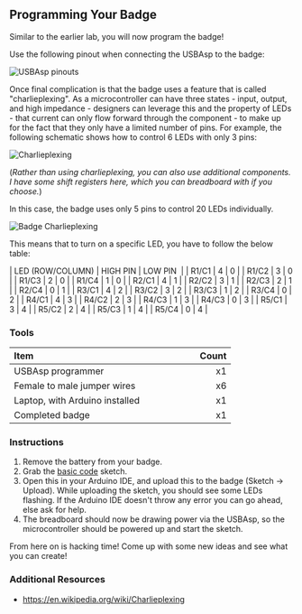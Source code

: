 ## Programming Your Badge

Similar to the earlier lab, you will now program the badge!

Use the following pinout when connecting the USBAsp to the badge:

![USBAsp pinouts](https://raw.githubusercontent.com/kiwicon-badge/badge/master/lab-06/images/badge_pinout.png)

Once final complication is that the badge uses a feature that is called "charlieplexing". As a microcontroller can have three states - input, output, and high impedance - designers can leverage this and the property of LEDs - that current can only flow forward through the component - to make up for the fact that they only have a limited number of pins. For example, the following schematic shows how to control 6 LEDs with only 3 pins:

![Charlieplexing](https://raw.githubusercontent.com/kiwicon-badge/badge/master/lab-06/images/6with3.png)

(*Rather than using charlieplexing, you can also use additional components. I have some shift registers here, which you can breadboard with if you choose.*)

In this case, the badge uses only 5 pins to control 20 LEDs individually.

![Badge Charlieplexing](https://raw.githubusercontent.com/kiwicon-badge/badge/master/lab-06/images/charlieplexing.png)

This means that to turn on a specific LED, you have to follow the below table:

| LED (ROW/COLUMN) | HIGH PIN | LOW PIN&nbsp; |
| R1/C1 | 4 | 0 |
| R1/C2 | 3 | 0 |
| R1/C3 | 2 | 0 |
| R1/C4 | 1 | 0 |
| R2/C1 | 4 | 1 |
| R2/C2 | 3 | 1 |
| R2/C3 | 2 | 1 |
| R2/C4 | 0 | 1 |
| R3/C1 | 4 | 2 |
| R3/C2 | 3 | 2 |
| R3/C3 | 1 | 2 |
| R3/C4 | 0 | 2 |
| R4/C1 | 4 | 3 |
| R4/C2 | 2 | 3 |
| R4/C3 | 1 | 3 |
| R4/C3 | 0 | 3 |
| R5/C1 | 3 | 4 |
| R5/C2 | 2 | 4 |
| R5/C3 | 1 | 4 |
| R5/C4 | 0 | 4 |

### Tools

| Item &nbsp; &nbsp; &nbsp; &nbsp; &nbsp; &nbsp; &nbsp; &nbsp; &nbsp; &nbsp; &nbsp; &nbsp; &nbsp; &nbsp; &nbsp;&nbsp; &nbsp; &nbsp; &nbsp; &nbsp; &nbsp; &nbsp; &nbsp; &nbsp; &nbsp; &nbsp; &nbsp; &nbsp; &nbsp; | &nbsp; &nbsp; &nbsp; &nbsp; Count |
| --------------------------------- |-------:|
| USBAsp programmer                 |     x1 |
| Female to male jumper wires       |     x6 |
| Laptop, with Arduino installed    |     x1 |
| Completed badge                   |     x1 |

### Instructions

1. Remove the battery from your badge.
2. Grab the [basic code](https://raw.githubusercontent.com/kiwicon-badge/badge/master/lab-03/files/attiny13a_blink.ino) sketch.
3. Open this in your Arduino IDE, and upload this to the badge (Sketch -> Upload). While uploading the sketch, you should see some LEDs flashing. If the Arduino IDE doesn't throw any error you can go ahead, else ask for help.
4. The breadboard should now be drawing power via the USBAsp, so the microcontroller should be powered up and start the sketch.

From here on is hacking time! Come up with some new ideas and see what you can create!

### Additional Resources
+ https://en.wikipedia.org/wiki/Charlieplexing
